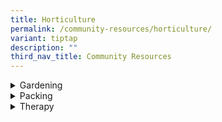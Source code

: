 ```yaml
---
title: Horticulture
permalink: /community-resources/horticulture/
variant: tiptap
description: ""
third_nav_title: Community Resources
---
```

<div data-type="detailGroup" class="isomer-accordion isomer-accordion-white">
<details class="isomer-details">
<summary>Gardening</summary>
<div data-type="detailsContent" class="isomer-details-content">
<table style="minWidth: 50px">
<colgroup>
<col>
<col>
</colgroup>
<tbody>
<tr>
<td rowspan="1" colspan="1">
<p><strong>Organisation<br>&amp; Contact Details</strong>
</p>
</td>
<td rowspan="1" colspan="1">
<p><strong>Programme Information</strong>
</p>
</td>
</tr>
<tr>
<td rowspan="1" colspan="1">
<p><a href="https://citysprouts.com.sg" rel="noopener nofollow" target="_blank">City Sprouts</a>
</p>
<p></p>
<p>Tel: 8218 9707
<br>Email:
<br><a href="mailto:hello@citysprouts.com.sg" rel="noopener noreferrer nofollow" target="_blank">hello@citysprouts.com.sg</a> 
</p>
</td>
<td rowspan="1" colspan="1">
<p>A social enterprise that focuses on environmental action through educational
programs, while connecting individuals and businesses to address social
and environmental concerns.</p>
<p></p>
<p>Price: Varies from workshop to workshop.</p>
<p></p>
<p>In various locations.</p>
</td>
</tr>
<tr>
<td rowspan="1" colspan="1">
<p><a href="https://www.gracemissionsg.com/" rel="noopener nofollow" target="_blank">Grace Mission Asia</a>
</p>
<p></p>
<p>Tel: 9755 8264</p>
<p>Email:</p>
<p><a href="mailto:pac.gracemission@gmail.com" rel="noopener noreferrer nofollow" target="_blank">pac.gracemission@gmail.com</a>
</p>
<p></p>
</td>
<td rowspan="1" colspan="1">
<p>Farming and hydroponics activities such as transplanting of seed and plant
management to equip participants with horticulture skills.</p>
<p></p>
<p>Students have to go through school’s referral.</p>
<p></p>
<p>Location: Ang Mo Kio</p>
</td>
</tr>
<tr>
<td rowspan="1" colspan="1">
<p><a href="https://www.heysprouts.com.sg" rel="noopener nofollow" target="_blank">HeySprouts</a>
</p>
<p></p>
<p>Tel: 9362 1678
<br>Email:
<br><a href="mailto:lena@heysprouts.com.sg" rel="noopener noreferrer nofollow" target="_blank">lena@heysprouts.com.sg</a>
</p>
</td>
<td rowspan="1" colspan="1">
<p>Founded by Lena (formerly of Flour Power) to do packing and urban farming
tasks. May be open to take in workers that require support.</p>
<p></p>
<p>Location: Tai Seng</p>
</td>
</tr>
</tbody>
</table>
</div>
</details>
<details class="isomer-details">
<summary>Packing</summary>
<div data-type="detailsContent" class="isomer-details-content">
<table style="minWidth: 50px">
<colgroup>
<col>
<col>
</colgroup>
<tbody>
<tr>
<td rowspan="1" colspan="1">
<p><strong>Organisation<br>&amp; Contact Details</strong>
</p>
</td>
<td rowspan="1" colspan="1">
<p><strong>Programme Information</strong>
</p>
</td>
</tr>
<tr>
<td rowspan="1" colspan="1">
<p><a href="https://mushroom-buddies.com/" rel="noopener nofollow" target="_blank">Mushroom Buddies</a>
</p>
<p></p>
<p>Tel: 8673 9335
<br>Email:
<br><a href="mailto:salescontact.e4pid@gmail.com" rel="noopener noreferrer nofollow" target="_blank">salescontact.e4pid@gmail.com</a>
</p>
</td>
<td rowspan="1" colspan="1">
<p>A not-for-profit social enterprise under the Employment for Persons with
Intellectual Disability (E4PID) Co-op Ltd.</p>
<p></p>
<p>Aims to provide sustainable employment for individuals with intellectual
disabilities.</p>
<p></p>
<p><em>Location: Henderson Road</em>
</p>
</td>
</tr>
</tbody>
</table>
</div>
</details>
<details class="isomer-details">
<summary>Therapy</summary>
<div data-type="detailsContent" class="isomer-details-content">
<p></p>
<table style="minWidth: 50px">
<colgroup>
<col>
<col>
</colgroup>
<tbody>
<tr>
<th rowspan="1" colspan="1">
<p>Organisation</p>
</th>
<th rowspan="1" colspan="1">
<p>Programme Information</p>
</th>
</tr>
<tr>
<td rowspan="1" colspan="1">
<p><a href="https://beta.nparks.gov.sg/visit/activities/therapeutic-gardens-therapeutic-horticulture-programmes/join-start-therapeutic-horticulture-programme" rel="noopener nofollow" target="_blank">Therapeutric Horticulture Programme (National Parks Board)</a>
</p>
</td>
<td rowspan="1" colspan="1">
<p>Engage in activities such as:</p>
<ul data-tight="true" class="tight">
<li>
<p>Propagation of Edible Plants</p>
</li>
<li>
<p>Scent Bag Making</p>
</li>
<li>
<p>Leaf Collage</p>
</li>
<li>
<p>Gardening</p>
</li>
<li>
<p>Growing of Edible Sprouts</p>
</li>
<li>
<p>Flower &amp; Leaf Pressing on Cards</p>
</li>
</ul>
</td>
</tr>
</tbody>
</table>
</div>
</details>
</div>
<p></p>